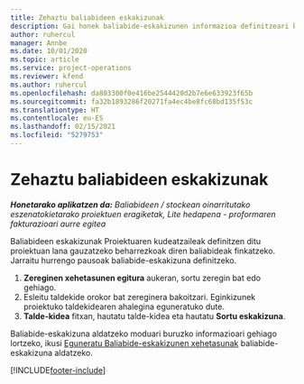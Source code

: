 ```yaml
---
title: Zehaztu baliabideen eskakizunak
description: Gai honek baliabide-eskakizunen informazioa definitzeari buruzko informazioa ematen du.
author: ruhercul
manager: Annbe
ms.date: 10/01/2020
ms.topic: article
ms.service: project-operations
ms.reviewer: kfend
ms.author: ruhercul
ms.openlocfilehash: da803300f0e416be2544420d2b7e6e633923f65b
ms.sourcegitcommit: fa32b1893286f20271fa4ec4be8fc68bd135f53c
ms.translationtype: HT
ms.contentlocale: eu-ES
ms.lasthandoff: 02/15/2021
ms.locfileid: "5279753"
---
```

# <a name="define-resource-requirements"></a>Zehaztu baliabideen eskakizunak

_**Honetarako aplikatzen da:** Baliabideen / stockean oinarritutako eszenatokietarako proiektuen eragiketak, Lite hedapena - proformaren fakturazioari aurre egitea_

Baliabideen eskakizunak Proiektuaren kudeatzaileak definitzen ditu proiektuan lana gauzatzeko beharrezkoak diren baliabideak finkatzeko. Jarraitu hurrengo pausoak baliabide-eskakizuna definitzeko.

1.  **Zereginen xehetasunen egitura** aukeran, sortu zeregin bat edo gehiago.
2.  Esleitu taldekide orokor bat zereginera bakoitzari. Eginkizunek proiektuko taldekidearen ahalegina eguneratuko dute.
3.  **Talde-kidea** fitxan, hautatu talde-kidea eta hautatu **Sortu eskakizuna**.

Baliabide-eskakizuna aldatzeko moduari buruzko informazioari gehiago lortzeko, ikusi [Eguneratu Baliabide-eskakizunen xehetasunak](define-resource-requirements.md) baliabide-eskakizuna aldatzeko.

[!INCLUDE[footer-include](../includes/footer-banner.md)]
